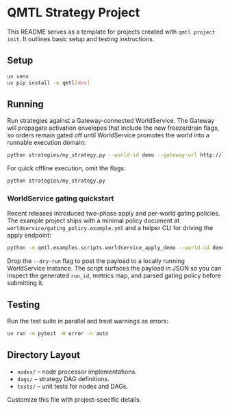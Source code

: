 # QMTL Strategy Project

This README serves as a template for projects created with `qmtl project init`.
It outlines basic setup and testing instructions.

## Setup

```bash
uv venv
uv pip install -e qmtl[dev]
```

## Running

Run strategies against a Gateway-connected WorldService. The Gateway will
propagate activation envelopes that include the new freeze/drain flags, so
orders remain gated off until WorldService promotes the world into a runnable
execution domain:

```bash
python strategies/my_strategy.py --world-id demo --gateway-url http://localhost:8000
```

For quick offline execution, omit the flags:

```bash
python strategies/my_strategy.py
```

### WorldService gating quickstart

Recent releases introduced two-phase apply and per-world gating policies. The
example project ships with a minimal policy document at
`worldservice/gating_policy.example.yml` and a helper CLI for driving the
apply endpoint:

```bash
python -m qmtl.examples.scripts.worldservice_apply_demo --world-id demo --dry-run
```

Drop the `--dry-run` flag to post the payload to a locally running
WorldService instance. The script surfaces the payload in JSON so you can
inspect the generated `run_id`, metrics map, and parsed gating policy before
submitting it.

## Testing

Run the test suite in parallel and treat warnings as errors:

```bash
uv run -m pytest -W error -n auto
```

## Directory Layout

- `nodes/` – node processor implementations.
- `dags/` – strategy DAG definitions.
- `tests/` – unit tests for nodes and DAGs.

Customize this file with project-specific details.
